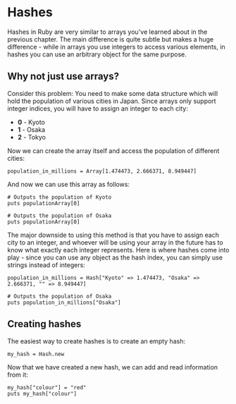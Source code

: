 # Hashes

Hashes in Ruby are very similar to arrays you've learned about in the previous chapter. The main difference is quite subtle but makes a huge difference - while in arrays you use integers to access various elements, in hashes you can use an arbitrary object for the same purpose.

## Why not just use arrays?

Consider this problem: You need to make some data structure which will hold the population of various cities in Japan. Since arrays only support integer indices, you will have to assign an integer to each city:

* **0** - Kyoto
* **1** - Osaka
* **2** - Tokyo

Now we can create the array itself and access the population of different cities:

    population_in_millions = Array[1.474473, 2.666371, 8.949447]

And now we can use this array as follows:

    # Outputs the population of Kyoto
    puts populationArray[0]

    # Outputs the population of Osaka
    puts populationArray[0]

The major downside to using this method is that you have to assign each city to an integer, and whoever will be using your array in the future has to know what exactly each integer represents. Here is where hashes come into play - since you can use any object as the hash index, you can simply use strings instead of integers:

    population_in_millions = Hash["Kyoto" => 1.474473, "Osaka" => 2.666371, "" => 8.949447]

    # Outputs the population of Osaka
    puts population_in_millions["Osaka"]

## Creating hashes

The easiest way to create hashes is to create an empty hash:

    my_hash = Hash.new

Now that we have created a new hash, we can add and read information from it:

    my_hash["colour"] = "red"
    puts my_hash["colour"]

